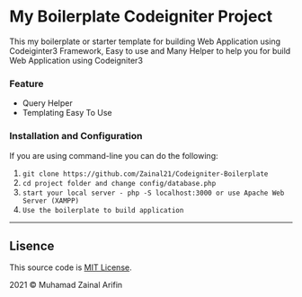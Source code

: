<!-- @format -->

# My Boilerplate Codeigniter Project

This my boilerplate or starter template for building Web Application using Codeiginter3 Framework, Easy to use and Many Helper to help you for build Web Application using Codeigniter3

### Feature

- Query Helper
- Templating Easy To Use

### Installation and Configuration

If you are using command-line you can do the following:

1. `git clone https://github.com/Zainal21/Codeigniter-Boilerplate`
2. `cd project folder and change config/database.php`
3. `start your local server - php -S localhost:3000 or use Apache Web Server (XAMPP)`
4. `Use the boilerplate to build application`

---

## Lisence

This source code is [MIT License](LICENSE).

2021 © Muhamad Zainal Arifin
